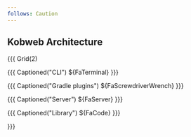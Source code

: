 ```yaml
---
follows: Caution
---
```


## Kobweb Architecture

{{{ Grid(2)

{{{ Captioned("CLI")
${FaTerminal}
}}}

{{{ Captioned("Gradle plugins")
${FaScrewdriverWrench}
}}}

{{{ Captioned("Server")
${FaServer}
}}}

{{{ Captioned("Library")
${FaCode}
}}}

}}}

